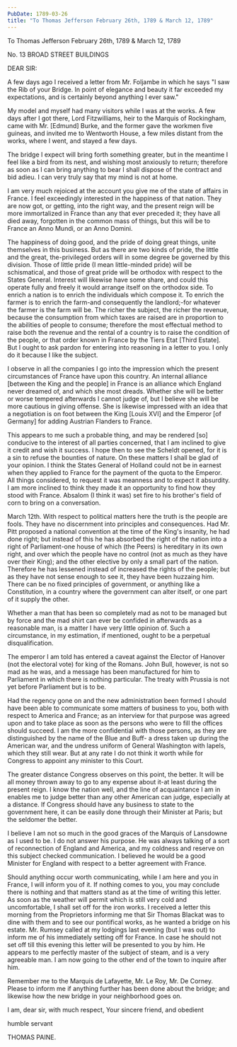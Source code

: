 ```yaml
---
PubDate: 1789-03-26
title: "To Thomas Jefferson February 26th, 1789 & March 12, 1789"
---
```


   To Thomas Jefferson February 26th, 1789 & March 12, 1789

   No. 13 BROAD STREET BUILDINGS

   DEAR SIR:

   A few days ago I received a letter from Mr. Foljambe in which he says "I
   saw the Rib of your Bridge. In point of elegance and beauty it far
   exceeded my expectations, and is certainly beyond anything I ever saw."

   My model and myself had many visitors while I was at the works. A few days
   after I got there, Lord Fitzwilliams, heir to the Marquis of Rockingham,
   came with Mr. [Edmund] Burke, and the former gave the workmen five
   guineas, and invited me to Wentworth House, a few miles distant from the
   works, where I went, and stayed a few days.

   The bridge I expect will bring forth something greater, but in the
   meantime I feel like a bird from its nest, and wishing most anxiously to
   return; therefore as soon as I can bring anything to bear I shall dispose
   of the contract and bid adieu. I can very truly say that my mind is not at
   home.

   I am very much rejoiced at the account you give me of the state of affairs
   in France. I feel exceedingly interested in the happiness of that nation.
   They are now got, or getting, into the right way, and the present reign
   will be more immortalized in France than any that ever preceded it; they
   have all died away, forgotten in the common mass of things, but this will
   be to France an Anno Mundi, or an Anno Domini.

   The happiness of doing good, and the pride of doing great things, unite
   themselves in this business. But as there are two kinds of pride, the
   little and the great, the-privileged orders will in some degree be
   governed by this division. Those of little pride (I mean little-minded
   pride) will be schismatical, and those of great pride will be orthodox
   with respect to the States General. Interest will likewise have some
   share, and could this operate fully and freely it would arrange itself on
   the orthodox side. To enrich a nation is to enrich the individuals which
   compose it. To enrich the farmer is to enrich the farm-and consequently
   the landlord;-for whatever the farmer is the farm will be. The richer the
   subject, the richer the revenue, because the consumption from which taxes
   are raised are in proportion to the abilities of people to consume;
   therefore the most effectual method to raise both the revenue and the
   rental of a country is to raise the condition of the people, or that order
   known in France by the Tiers Etat [Third Estate]. But I ought to ask
   pardon for entering into reasoning in a letter to you. I only do it
   because I like the subject.

   I observe in all the companies I go into the impression which the present
   circumstances of France have upon this country. An internal alliance
   [between the King and the people] in France is an alliance which England
   never dreamed of, and which she most dreads. Whether she will be better or
   worse tempered afterwards I cannot judge of, but I believe she will be
   more cautious in giving offense. She is likewise impressed with an idea
   that a negotiation is on foot between the King [Louis XVI] and the Emperor
   [of Germany] for adding Austrian Flanders to France.

   This appears to me such a probable thing, and may be rendered [so]
   conducive to the interest of all parties concerned, that I am inclined to
   give it credit and wish it success. I hope then to see the Scheldt opened,
   for it is a sin to refuse the bounties of nature. On these matters I shall
   be glad of your opinion. I think the States General of Holland could not
   be in earnest when they applied to France for the payment of the quota to
   the Emperor. All things considered, to request it was meanness and to
   expect it absurdity. I am more inclined to think they made it an
   opportunity to find how they stood with France. Absalom (I think it was)
   set fire to his brother's field of corn to bring on a conversation.

   March 12th. With respect to political matters here the truth is the people
   are fools. They have no discernment into principles and consequences. Had
   Mr. Pitt proposed a national convention at the time of the King's
   insanity, he had done right; but instead of this he has absorbed the right
   of the nation into a right of Parliament-one house of which (the Peers) is
   hereditary in its own right, and over which the people have no control
   (not as much as they have over their King); and the other elective by only
   a small part of the nation. Therefore he has lessened instead of increased
   the rights of the people; but as they have not sense enough to see it,
   they have been huzzaing him. There can be no fixed principles of
   government, or anything like a Constitution, in a country where the
   government can alter itself, or one part of it supply the other.

   Whether a man that has been so completely mad as not to be managed but by
   force and the mad shirt can ever be confided in afterwards as a reasonable
   man, is a matter I have very little opinion of. Such a circumstance, in my
   estimation, if mentioned, ought to be a perpetual disqualification.

   The emperor I am told has entered a caveat against the Elector of Hanover
   (not the electoral vote) for king of the Romans. John Bull, however, is
   not so mad as he was, and a message has been manufactured for him to
   Parliament in which there is nothing particular. The treaty with Prussia
   is not yet before Parliament but is to be.

   Had the regency gone on and the new administration been formed I should
   have been able to communicate some matters of business to you, both with
   respect to America and France; as an interview for that purpose was agreed
   upon and to take place as soon as the persons who were to fill the offices
   should succeed. I am the more confidential with those persons, as they are
   distinguished by the name of the Blue and Buff- a dress taken up during
   the American war, and the undress uniform of General Washington with
   lapels, which they still wear. But at any rate I do not think it worth
   while for Congress to appoint any minister to this Court.

   The greater distance Congress observes on this point, the better. It will
   be all money thrown away to go to any expense about it-at least during the
   present reign. I know the nation well, and the line of acquaintance I am
   in enables me to judge better than any other American can judge,
   especially at a distance. If Congress should have any business to state to
   the government here, it can be easily done through their Minister at
   Paris; but the seldomer the better.

   I believe I am not so much in the good graces of the Marquis of Lansdowne
   as I used to be. I do not answer his purpose. He was always talking of a
   sort of reconnection of England and America, and my coldness and reserve
   on this subject checked communication. I believed he would be a good
   Minister for England with respect to a better agreement with France.

   Should anything occur worth communicating, while I am here and you in
   France, I will inform you of it. If nothing comes to you, you may conclude
   there is nothing and that matters stand as at the time of writing this
   letter. As soon as the weather will permit which is still very cold and
   uncomfortable, I shall set off for the iron works. I received a letter
   this morning from the Proprietors informing me that Sir Thomas Blackat was
   to dine with them and to see our pontifical works, as he wanted a bridge
   on his estate. Mr. Rumsey called at my lodgings last evening (but I was
   out) to inform me of his immediately setting off for France. In case he
   should not set off till this evening this letter will be presented to you
   by him. He appears to me perfectly master of the subject of steam, and is
   a very agreeable man. I am now going to the other end of the town to
   inquire after him.

   Remember me to the Marquis de Lafayette, Mr. Le Roy, Mr. De Corney. Please
   to inform me if anything further has been done about the bridge; and
   likewise how the new bridge in your neighborhood goes on.

   I am, dear sir, with much respect, Your sincere friend, and obedient

   humble servant

   THOMAS PAINE.


